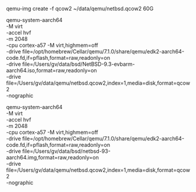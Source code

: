 
qemu-img create -f qcow2 ~/data/qemu/netbsd.qcow2 60G

qemu-system-aarch64 \
    -M virt \
    -accel hvf \
    -m 2048 \
    -cpu cortex-a57 -M virt,highmem=off \
    -drive file=/opt/homebrew/Cellar/qemu/7.1.0/share/qemu/edk2-aarch64-code.fd,if=pflash,format=raw,readonly=on \
    -drive file=/Users/gv/data/bsd/NetBSD-9.3-evbarm-aarch64.iso,format=raw,readonly=on \
    -drive file=/Users/gv/data/qemu/netbsd.qcow2,index=1,media=disk,format=qcow2 \
    -nographic

qemu-system-aarch64 \
    -M virt \
    -accel hvf \
    -m 2048 \
    -cpu cortex-a57 -M virt,highmem=off \
    -drive file=/opt/homebrew/Cellar/qemu/7.1.0/share/qemu/edk2-aarch64-code.fd,if=pflash,format=raw,readonly=on \
    -drive file=/Users/gv/data/bsd/netbsd-93-aarch64.img,format=raw,readonly=on \
    -drive file=/Users/gv/data/qemu/netbsd.qcow2,index=1,media=disk,format=qcow2 \
    -nographic

